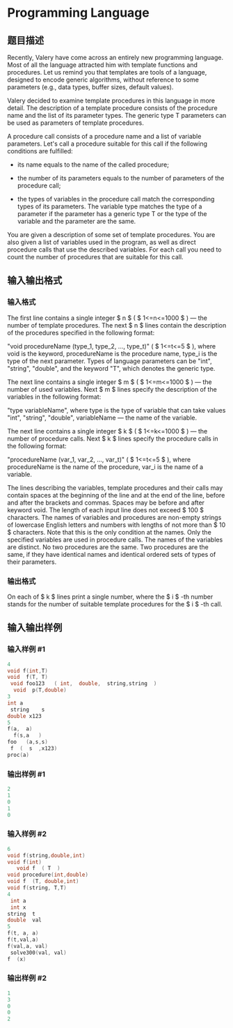 # Programming Language

## 题目描述

Recently, Valery have come across an entirely new programming language. Most of all the language attracted him with template functions and procedures. Let us remind you that templates are tools of a language, designed to encode generic algorithms, without reference to some parameters (e.g., data types, buffer sizes, default values).

Valery decided to examine template procedures in this language in more detail. The description of a template procedure consists of the procedure name and the list of its parameter types. The generic type T parameters can be used as parameters of template procedures.

A procedure call consists of a procedure name and a list of variable parameters. Let's call a procedure suitable for this call if the following conditions are fulfilled:

- its name equals to the name of the called procedure;

- the number of its parameters equals to the number of parameters of the procedure call;

- the types of variables in the procedure call match the corresponding types of its parameters. The variable type matches the type of a parameter if the parameter has a generic type T or the type of the variable and the parameter are the same.

You are given a description of some set of template procedures. You are also given a list of variables used in the program, as well as direct procedure calls that use the described variables. For each call you need to count the number of procedures that are suitable for this call.

## 输入输出格式

### 输入格式

The first line contains a single integer $ n $ ( $ 1<=n<=1000 $ ) — the number of template procedures. The next $ n $ lines contain the description of the procedures specified in the following format:

"void procedureName (type\_1, type\_2, ..., type\_t)" ( $ 1<=t<=5 $ ), where void is the keyword, procedureName is the procedure name, type\_i is the type of the next parameter. Types of language parameters can be "int", "string", "double", and the keyword "T", which denotes the generic type.

The next line contains a single integer $ m $ ( $ 1<=m<=1000 $ ) — the number of used variables. Next $ m $ lines specify the description of the variables in the following format:

"type variableName", where type is the type of variable that can take values "int", "string", "double", variableName — the name of the variable.

The next line contains a single integer $ k $ ( $ 1<=k<=1000 $ ) — the number of procedure calls. Next $ k $ lines specify the procedure calls in the following format:

"procedureName (var\_1, var\_2, ..., var\_t)" ( $ 1<=t<=5 $ ), where procedureName is the name of the procedure, var\_i is the name of a variable.

The lines describing the variables, template procedures and their calls may contain spaces at the beginning of the line and at the end of the line, before and after the brackets and commas. Spaces may be before and after keyword void. The length of each input line does not exceed $ 100 $ characters. The names of variables and procedures are non-empty strings of lowercase English letters and numbers with lengths of not more than $ 10 $ characters. Note that this is the only condition at the names. Only the specified variables are used in procedure calls. The names of the variables are distinct. No two procedures are the same. Two procedures are the same, if they have identical names and identical ordered sets of types of their parameters.

### 输出格式

On each of $ k $ lines print a single number, where the $ i $ -th number stands for the number of suitable template procedures for the $ i $ -th call.

## 输入输出样例

### 输入样例 #1

```cpp
4
void f(int,T)
void  f(T, T)
 void foo123   ( int,  double,  string,string  ) 
  void  p(T,double)
3
int a
 string    s
double x123 
5
f(a,  a)
  f(s,a   )
foo   (a,s,s)
 f  (  s  ,x123)
proc(a)

```
### 输出样例 #1

```cpp
2
1
0
1
0

```
### 输入样例 #2

```cpp
6
void f(string,double,int)
void f(int)
   void f  ( T  )
void procedure(int,double)
void f  (T, double,int)   
void f(string, T,T)
4
 int a
 int x
string  t
double  val  
5
f(t, a, a)
f(t,val,a)
f(val,a, val)
 solve300(val, val)
f  (x)

```
### 输出样例 #2

```cpp
1
3
0
0
2

```
